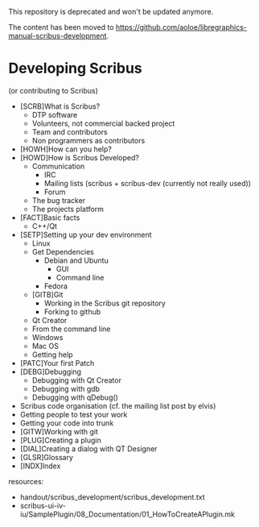 This repository is deprecated and won't be updated anymore.

The content has been moved to <https://github.com/aoloe/libregraphics-manual-scribus-development>.

# Developing Scribus

(or contributing to Scribus)


- [SCRB]What is Scribus?
  - DTP software
  - Volunteers, not commercial backed project
  - Team and contributors
  - Non programmers as contributors
- [HOWH]How can you help?
- [HOWD]How is Scribus Developed?
  - Communication
	- IRC
	- Mailing lists
	  (scribus + scribus-dev (currently not really used))
	- Forum
  - The bug tracker
  - The projects platform
- [FACT]Basic facts
  - C++/Qt
- [SETP]Setting up your dev environment
  - Linux
  - Get Dependencies
    - Debian and Ubuntu
	  - GUI
	  - Command line
	- Fedora
  - [GITB]Git
    - Working in the Scribus git repository
    - Forking to github
  - Qt Creator
  - From the command line
  - Windows
  - Mac OS
  - Getting help
- [PATC]Your first Patch
- [DEBG]Debugging
  - Debugging with Qt Creator
  - Debugging with gdb
  - Debugging with qDebug()
- Scribus code organisation
  (cf. the mailing list post by elvis)
- Getting people to test your work
- Getting your code into trunk
- [GITW]Working with git
- [PLUG]Creating a plugin
- [DIAL]Creating a dialog with QT Designer
- [GLSR]Glossary
- [INDX]Index


resources:
- handout/scribus\_development/scribus\_development.txt
- scribus-ui-iv-iu/SamplePlugin/08\_Documentation/01\_HowToCreateAPlugin.mk
